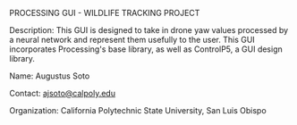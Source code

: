 PROCESSING GUI - WILDLIFE TRACKING PROJECT

Description:
This GUI is designed to take in drone yaw values processed by a neural network and represent them usefully to the user. This GUI incorporates Processing's base library, as well as ControlP5, a GUI design library.

Name:
Augustus Soto

Contact:
ajsoto@calpoly.edu

Organization:
California Polytechnic State University, San Luis Obispo
